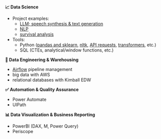 **📈 Data Science**
  - Project examples: 
      - [LLM; speech synthesis & text generation](https://github.com/tikhonova/what_would_alan_watts_say)
      - [NLP](https://github.com/tikhonova/NLP)
      - [survival analysis](https://github.com/tikhonova/2022_DataCon_LA)
  - Tools:
      - Python ([pandas and sklearn](https://github.com/tikhonova/Analyzing-Amazon-Purchase-History/blob/master/Amazon_Purchase_History_Analysis_Workbook.ipynb), [nltk](https://github.com/tikhonova/NLP/blob/master/Create_Ngrams.py), [API requests](https://github.com/tikhonova/Analyzing-Tweet-Data/blob/master/wrangle_act.ipynb), [transformers](https://github.com/tikhonova/what_would_alan_watts_say/blob/master/text_generation_with_aitextgen.ipynb), etc.)
      - SQL (CTEs, analytical/window functions, etc.)

**🔁 Data Engineering & Warehousing**
  - [Airflow](https://github.com/tikhonova/Airflow-DAG_Amazon-Redshift) pipeline management
  - big data with AWS
  - relational databases with Kimball EDW 
 
**✅ Automation & Quality Assurance**
  - Power Automate
  - UIPath
    
**📊 Data Visualization & Business Reporting**
  - PowerBI (DAX, M, Power Query)
  - Periscope
